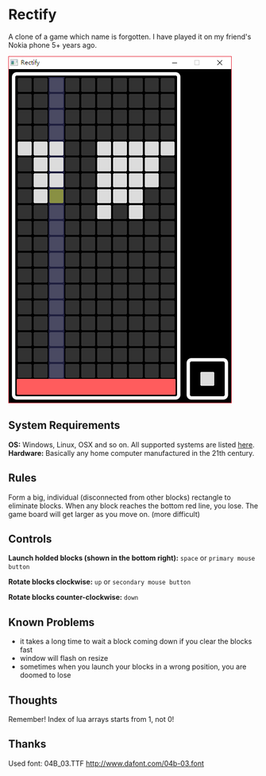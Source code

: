 # Rectify
A clone of a game which name is forgotten. I have played it on my friend's Nokia phone 5+ years ago.

![](screenshot.png)


## System Requirements
**OS:** Windows, Linux, OSX and so on. All supported systems are listed [here](https://www.love2d.org/).
**Hardware:** Basically any home computer manufactured in the 21th century.

## Rules
Form a big, individual (disconnected from other blocks) rectangle to eliminate blocks.
When any block reaches the bottom red line, you lose.
The game board will get larger as you move on. (more difficult)

## Controls
**Launch holded blocks (shown in the bottom right):** `space` or `primary mouse button`

**Rotate blocks clockwise:** `up` or `secondary mouse button`

**Rotate blocks counter-clockwise:** `down`


## Known Problems
- it takes a long time to wait a block coming down if you clear the blocks fast
- window will flash on resize
- sometimes when you launch your blocks in a wrong position, you are doomed to lose

## Thoughts
Remember! Index of lua arrays starts from 1, not 0!

## Thanks
Used font: 04B_03.TTF
http://www.dafont.com/04b-03.font
